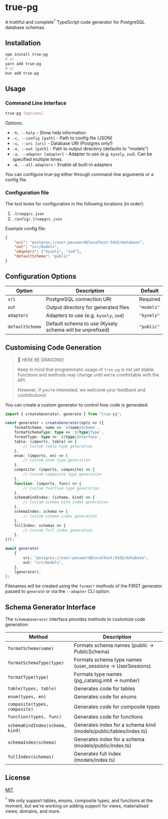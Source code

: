 # true-pg

A truthful and complete<sup>†</sup> TypeScript code generator for PostgreSQL database schemas.

## Installation

```bash
npm install true-pg
# or
yarn add true-pg
# or
bun add true-pg
```

## Usage

### Command Line Interface

```bash
true-pg [options]
```

Options:

- `-h, --help` - Show help information
- `-c, --config [path]` - Path to config file (JSON)
- `-u, --uri [uri]` - Database URI (Postgres only!)
- `-o, --out [path]` - Path to output directory (defaults to "models")
- `-a, --adapter [adapter]` - Adapter to use (e.g. `kysely`, `zod`). Can be specified multiple times.
- `-A, --all-adapters` - Enable all built-in adapters

You can configure true-pg either through command-line arguments or a config file.

### Configuration file

The tool looks for configuration in the following locations (in order):

1. `.truepgrc.json`
2. `.config/.truepgrc.json`

Example config file:

```json
{
	"uri": "postgres://user:password@localhost:5432/database",
	"out": "src/models",
	"adapters": ["kysely", "zod"],
	"defaultSchema": "public"
}
```

## Configuration Options

| Option          | Description                                              | Default    |
| --------------- | -------------------------------------------------------- | ---------- |
| `uri`           | PostgreSQL connection URI                                | Required   |
| `out`           | Output directory for generated files                     | `"models"` |
| `adapters`      | Adapters to use (e.g. `kysely`, `zod`)                   | `"kysely"` |
| `defaultSchema` | Default schema to use (Kysely schema will be unprefixed) | `"public"` |

## Customising Code Generation

> 🔔 HERE BE DRAGONS!
>
> Keep in mind that programmatic usage of `true-pg` is not yet stable. Functions and methods may change until we're comfortable with the API.
>
> However, if you're interested, we welcome your feedback and contributions!

You can create a custom generator to control how code is generated:

```typescript
import { createGenerator, generate } from "true-pg";

const generator = createGenerator(opts => ({
	formatSchema: name => `${name}Schema`,
	formatSchemaType: type => `${type}Type`,
	formatType: type => `${type}Interface`,
	table: (imports, table) => {
		// Custom table type generation
	},
	enum: (imports, en) => {
		// Custom enum type generation
	},
	composite: (imports, composite) => {
		// Custom composite type generation
	},
	function: (imports, func) => {
		// Custom function type generation
	},
	schemaKindIndex: (schema, kind) => {
		// Custom schema kind index generation
	},
	schemaIndex: schema => {
		// Custom schema index generation
	},
	fullIndex: schemas => {
		// Custom full index generation
	},
}));

await generate(
	{
		uri: "postgres://user:password@localhost:5432/database",
		out: "src/models",
	},
	[generator],
);
```

Filenames will be created using the `format*` methods of the FIRST generator passed to `generate` or via the `--adapter` CLI option.

## Schema Generator Interface

The `SchemaGenerator` interface provides methods to customize code generation:

| Method                          | Description                                                       |
| ------------------------------- | ----------------------------------------------------------------- |
| `formatSchema(name)`            | Formats schema names (public -> PublicSchema)                     |
| `formatSchemaType(type)`        | Formats schema type names (user_sessions -> UserSessions)         |
| `formatType(type)`              | Formats type names (pg_catalog.int4 -> number)                    |
| `table(types, table)`           | Generates code for tables                                         |
| `enum(types, en)`               | Generates code for enums                                          |
| `composite(types, composite)`   | Generates code for composite types                                |
| `function(types, func)`         | Generates code for functions                                      |
| `schemaKindIndex(schema, kind)` | Generates index for a schema kind (models/public/tables/index.ts) |
| `schemaIndex(schema)`           | Generates index for a schema (models/public/index.ts)             |
| `fullIndex(schemas)`            | Generates full index (models/index.ts)                            |

## License

[MIT](LICENSE)

<sup>†</sup> We only support tables, enums, composite types, and functions at the moment, but we're working on adding support for views, materialised views, domains, and more.

